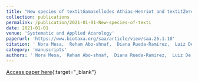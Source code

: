 ```yaml
---
title: "New species of textitGamasellodes Athias-Henriot and textitZerconopsis Hull (Mesostigmata: Ascidae) from Colombia, with a complement to a recently published key to the world species of textitGamasellodes, and with a key to the world species of textitZerconopsis"
collection: publications
permalink: /publication/2021-01-01-New-species-of-texti
date: 2021-01-01
venue: 'Systematic and Applied Acarology'
paperurl: 'https://www.biotaxa.org/saa/article/view/saa.26.1.10'
citation: ' Nora Mesa,  Reham Abo-shnaf,  Diana Rueda-Ramirez,  Luiz De,  Gilberto Moraes, &quot;New species of textitGamasellodes Athias-Henriot and textitZerconopsis Hull (Mesostigmata: Ascidae) from Colombia, with a complement to a recently published key to the world species of textitGamasellodes, and with a key to the world species of textitZerconopsis.&quot; Systematic and Applied Acarology, 2021.'
category: 'manuscripts'
authors: ' Nora Mesa,  Reham Abo-shnaf,  Diana Rueda-Ramirez,  Luiz De,  Gilberto Moraes'
---
```

[Access paper here](https://www.biotaxa.org/saa/article/view/saa.26.1.10){:target="_blank"}
